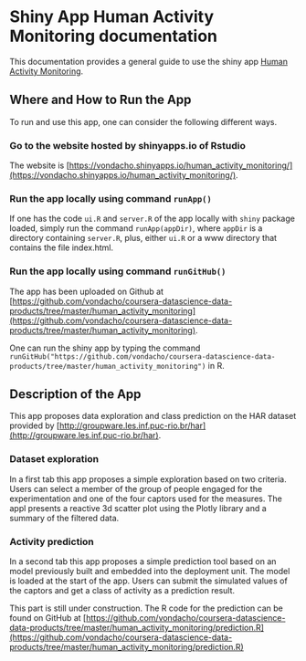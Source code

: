 # Shiny App Human Activity Monitoring documentation

This documentation provides a general guide to use the shiny app [Human Activity Monitoring](https://vondacho.shinyapps.io/human_activity_monitoring/).

## Where and How to Run the App

To run and use this app, one can consider the following different ways.

### Go to the website hosted by **shinyapps.io** of Rstudio

The website is [https://vondacho.shinyapps.io/human_activity_monitoring/](https://vondacho.shinyapps.io/human_activity_monitoring/).

### Run the app locally using command `runApp()`

If one has the code `ui.R` and `server.R` of the app locally with `shiny` package loaded, simply run the command `runApp(appDir)`, where `appDir` is a directory containing `server.R`, plus, either `ui.R` or a www directory that contains the file index.html.

### Run the app locally using command `runGitHub()`

The app has been uploaded on Github at [https://github.com/vondacho/coursera-datascience-data-products/tree/master/human_activity_monitoring](https://github.com/vondacho/coursera-datascience-data-products/tree/master/human_activity_monitoring).

One can run the shiny app by typing the command `runGitHub("https://github.com/vondacho/coursera-datascience-data-products/tree/master/human_activity_monitoring")` in R.


## Description of the App

This app proposes data exploration and class prediction on the HAR dataset provided by [http://groupware.les.inf.puc-rio.br/har](http://groupware.les.inf.puc-rio.br/har). 

### Dataset exploration

In a first tab this app proposes a simple exploration based on two criteria. Users can select a member of the group of people engaged for the experimentation and one of the four captors used for the measures. The appl presents a reactive 3d scatter plot using the Plotly library and a summary of the filtered data. 

### Activity prediction

In a second tab this app proposes a simple prediction tool based on an model previously built and embedded into the deployment unit. The model is loaded at the start of the app. Users can submit the simulated values of the captors and get a class of activity as a prediction result.

This part is still under construction. The R code for the prediction can be found on GitHub at [https://github.com/vondacho/coursera-datascience-data-products/tree/master/human_activity_monitoring/prediction.R](https://github.com/vondacho/coursera-datascience-data-products/tree/master/human_activity_monitoring/prediction.R)



































